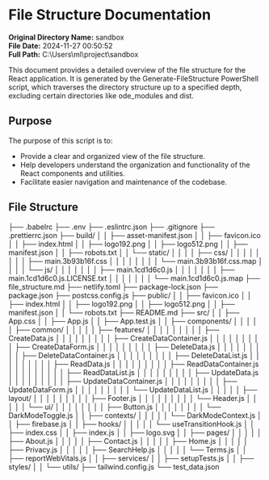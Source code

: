 # File Structure Documentation

**Original Directory Name:** sandbox  
**File Date:** 2024-11-27 00:50:52  
**Full Path:** C:\Users\ml\project\sandbox  

This document provides a detailed overview of the file structure for the React application. It is generated by the Generate-FileStructure PowerShell script, which traverses the directory structure up to a specified depth, excluding certain directories like 
ode_modules and dist.

## Purpose

The purpose of this script is to:
- Provide a clear and organized view of the file structure.
- Help developers understand the organization and functionality of the React components and utilities.
- Facilitate easier navigation and maintenance of the codebase.

## File Structure
├── .babelrc
├── .env
├── .eslintrc.json
├── .gitignore
├── .prettierrc.json
├── build/
│   │   ├── asset-manifest.json
│   │   ├── favicon.ico
│   │   ├── index.html
│   │   ├── logo192.png
│   │   ├── logo512.png
│   │   ├── manifest.json
│   │   ├── robots.txt
│   │   └── static/
│   │       │   │   ├── css/
│   │       │   │   │   │   │   │   ├── main.3b93b16f.css
│   │       │   │   │   │   │   │   └── main.3b93b16f.css.map
│   │       │   │   └── js/
│   │       │   │       │   │   │   ├── main.1cd1d6c0.js
│   │       │   │       │   │   │   ├── main.1cd1d6c0.js.LICENSE.txt
│   │       │   │       │   │   │   └── main.1cd1d6c0.js.map
├── file_structure.md
├── netlify.toml
├── package-lock.json
├── package.json
├── postcss.config.js
├── public/
│   │   ├── favicon.ico
│   │   ├── index.html
│   │   ├── logo192.png
│   │   ├── logo512.png
│   │   ├── manifest.json
│   │   └── robots.txt
├── README.md
├── src/
│   │   ├── App.css
│   │   ├── App.js
│   │   ├── App.test.js
│   │   ├── components/
│   │   │   │   │   ├── common/
│   │   │   │   │   ├── features/
│   │   │   │   │   │   │   │   │   ├── CreateData.js
│   │   │   │   │   │   │   │   │   ├── CreateDataContainer.js
│   │   │   │   │   │   │   │   │   ├── CreateDataForm.js
│   │   │   │   │   │   │   │   │   ├── DeleteData.js
│   │   │   │   │   │   │   │   │   ├── DeleteDataContainer.js
│   │   │   │   │   │   │   │   │   ├── DeleteDataList.js
│   │   │   │   │   │   │   │   │   ├── ReadData.js
│   │   │   │   │   │   │   │   │   ├── ReadDataContainer.js
│   │   │   │   │   │   │   │   │   ├── ReadDataList.js
│   │   │   │   │   │   │   │   │   ├── UpdateData.js
│   │   │   │   │   │   │   │   │   ├── UpdateDataContainer.js
│   │   │   │   │   │   │   │   │   ├── UpdateDataForm.js
│   │   │   │   │   │   │   │   │   └── UpdateDataList.js
│   │   │   │   │   ├── layout/
│   │   │   │   │   │   │   │   │   ├── Footer.js
│   │   │   │   │   │   │   │   │   └── Header.js
│   │   │   │   │   └── ui/
│   │   │   │   │       │   │   │   ├── Button.js
│   │   │   │   │       │   │   │   └── DarkModeToggle.js
│   │   ├── contexts/
│   │   │   │   │   └── DarkModeContext.js
│   │   ├── firebase.js
│   │   ├── hooks/
│   │   │   │   │   └── useTransitionHook.js
│   │   ├── index.css
│   │   ├── index.js
│   │   ├── logo.svg
│   │   ├── pages/
│   │   │   │   │   ├── About.js
│   │   │   │   │   ├── Contact.js
│   │   │   │   │   ├── Home.js
│   │   │   │   │   ├── Privacy.js
│   │   │   │   │   ├── SearchHelp.js
│   │   │   │   │   └── Terms.js
│   │   ├── reportWebVitals.js
│   │   ├── services/
│   │   ├── setupTests.js
│   │   ├── styles/
│   │   └── utils/
├── tailwind.config.js
└── test_data.json

